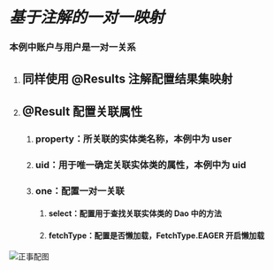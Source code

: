 # ***基于注解的一对一映射***

### 本例中账户与用户是一对一关系

1. ## 同样使用 @Results 注解配置结果集映射

2. ## @Result 配置关联属性

   1. ### property：所关联的实体类名称，本例中为 user

   2. ### uid：用于唯一确定关联实体类的属性，本例中为 uid

   3. ### one：配置一对一关联

      1. #### select：配置用于查找关联实体类的 Dao 中的方法

      2. #### fetchType：配置是否懒加载，FetchType.EAGER 开启懒加载

![正事配图](https://github.com/NoMoreThanAWord/SpringFamilyBucket/raw/master/Resource/IMG/090.jpg)